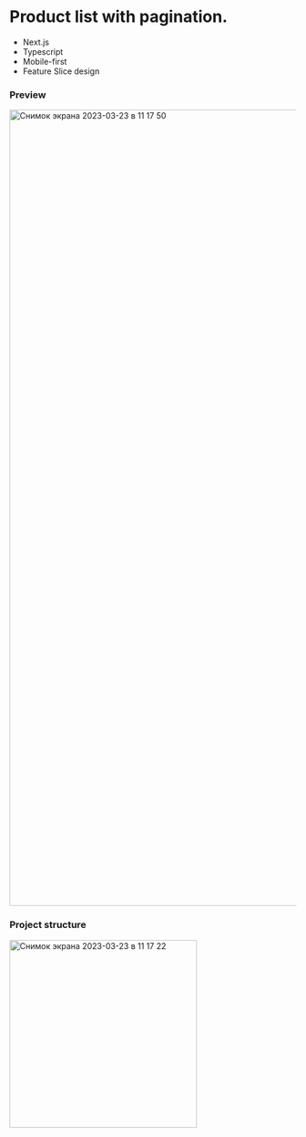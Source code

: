 # Product list with pagination.

- Next.js
- Typescript
- Mobile-first
- Feature Slice design

### Preview

<img width="1396" alt="Снимок экрана 2023-03-23 в 11 17 50" src="https://user-images.githubusercontent.com/91628872/227143382-c92961ce-891d-4f5e-ae29-c585325211f9.png">

### Project structure

<img width="329" alt="Снимок экрана 2023-03-23 в 11 17 22" src="https://user-images.githubusercontent.com/91628872/227143369-7c8f5f36-764a-40b6-96d8-193f376835e2.png">
